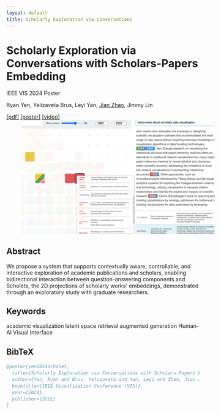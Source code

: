 ```yaml
---
layout: default
title: Scholarly Exploration via Conversations
---
```


# Scholarly Exploration via Conversations with Scholars-Papers Embedding

<div class="publication-meta">
  <p class="conference">IEEE VIS 2024 Poster</p>
  <p class="authors">
    <span class="author-self">Ryan Yen</span>, 
    Yelizaveta Brus, 
    Leyi Yan, 
    <a href="https://www.jeffjianzhao.com/" target="_blank">Jian Zhao</a>, 
    Jimmy Lin
  </p>
  <div class="publication-links">
    <a href="/assets/papers/scholet.pdf" target="_blank">[pdf]</a>
    <a href="/assets/papers/Scholet_poster.pdf" target="_blank">[poster]</a>
    <a class="unavailable" href="" target="_blank">[video]</a>
  </div>
</div>

<div class="publication-image">
  <img src="/assets/images/papers/scholet.png" alt="Scholarly Exploration via Conversations with Scholars-Papers Embedding" style="padding: 0 2.5rem;" />
</div>

## Abstract

We propose a system that supports contextually aware, controllable, and interactive exploration of academic publications and scholars, enabling bidirectional interaction between question-answering components and Scholets, the 2D projections of scholarly works' embeddings, demonstrated through an exploratory study with graduate researchers.

## Keywords

<div class="keywords">
  <span class="keyword">academic visualization</span>
  <span class="keyword">latent space</span>
  <span class="keyword">retrieval augmented generation</span>
  <span class="keyword research-line">Human-AI</span>
  <span class="keyword contribution">Visual Interface</span>
</div>

## BibTeX

```bibtex
@poster{yen2024scholet,
  title={Scholarly Exploration via Conversations with Scholars-Papers Embedding},
  author={Yen, Ryan and Brus, Yelizaveta and Yan, Leyi and Zhao, Jian and Lin, Jimmy},
  booktitle={IEEE Visualization Conference (VIS)},
  year={2024},
  publisher={IEEE}
}
``` 
